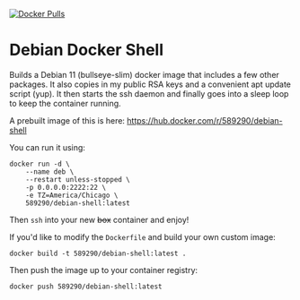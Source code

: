 [![Docker Pulls](https://img.shields.io/docker/pulls/589290/debian-shell.svg)](https://hub.docker.com/repository/docker/589290/debian-shell)

Debian Docker Shell
=======================================

Builds a Debian 11 (bullseye-slim) docker image that includes a few other packages. It also copies in my public RSA keys and a convenient apt update script (yup). It then starts the ssh daemon and finally goes into a sleep loop to keep the container running.  

A prebuilt image of this is here: https://hub.docker.com/r/589290/debian-shell

You can run it using:  
```
docker run -d \
    --name deb \
    --restart unless-stopped \
    -p 0.0.0.0:2222:22 \
    -e TZ=America/Chicago \
    589290/debian-shell:latest
```  
  
Then ```ssh``` into your new <del>box</del> container and enjoy!  
  
If you'd like to modify the `Dockerfile` and build your own custom image:

```
docker build -t 589290/debian-shell:latest .
```  
Then push the image up to your container registry:

```
docker push 589290/debian-shell:latest
```